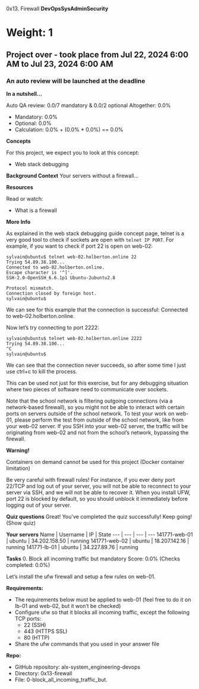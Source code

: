  0x13. Firewall
**DevOpsSysAdminSecurity**

# Weight: 1
## Project over - took place from Jul 22, 2024 6:00 AM to Jul 23, 2024 6:00 AM
### An auto review will be launched at the deadline

**In a nutshell…**

Auto QA review: 0.0/7 mandatory & 0.0/2 optional
Altogether:  0.0%
- Mandatory: 0.0%
- Optional: 0.0%
- Calculation:  0.0% + (0.0% * 0.0%)  == 0.0%

**Concepts**

For this project, we expect you to look at this concept:

- Web stack debugging

**Background Context**
Your servers without a firewall…

**Resources**

Read or watch:

- What is a firewall

**More Info**

As explained in the web stack debugging guide concept page, telnet is a very good tool to check if sockets are open with `telnet IP PORT`. For example, if you want to check if port 22 is open on web-02:

```
sylvain@ubuntu$ telnet web-02.holberton.online 22
Trying 54.89.38.100...
Connected to web-02.holberton.online.
Escape character is '^]'.
SSH-2.0-OpenSSH_6.6.1p1 Ubuntu-2ubuntu2.8

Protocol mismatch.
Connection closed by foreign host.
sylvain@ubuntu$
```

We can see for this example that the connection is successful: Connected to web-02.holberton.online.

Now let’s try connecting to port 2222:

```
sylvain@ubuntu$ telnet web-02.holberton.online 2222
Trying 54.89.38.100...
^C
sylvain@ubuntu$
```

We can see that the connection never succeeds, so after some time I just use ctrl+c to kill the process.

This can be used not just for this exercise, but for any debugging situation where two pieces of software need to communicate over sockets.

Note that the school network is filtering outgoing connections (via a network-based firewall), so you might not be able to interact with certain ports on servers outside of the school network. To test your work on web-01, please perform the test from outside of the school network, like from your web-02 server. If you SSH into your web-02 server, the traffic will be originating from web-02 and not from the school’s network, bypassing the firewall.

**Warning!**

Containers on demand cannot be used for this project (Docker container limitation)

Be very careful with firewall rules! For instance, if you ever deny port 22/TCP and log out of your server, you will not be able to reconnect to your server via SSH, and we will not be able to recover it. When you install UFW, port 22 is blocked by default, so you should unblock it immediately before logging out of your server.

**Quiz questions**
Great! You've completed the quiz successfully! Keep going! (Show quiz)

**Your servers**
Name | Username | IP | State
--- | --- | --- | ---
141771-web-01 | ubuntu | 34.202.158.50 | running
141771-web-02 | ubuntu | 18.207.142.16 | running
141771-lb-01 | ubuntu | 34.227.89.76 | running

**Tasks**
0. Block all incoming traffic but
mandatory
Score: 0.0% (Checks completed: 0.0%)

Let’s install the ufw firewall and setup a few rules on web-01.

**Requirements:**

- The requirements below must be applied to web-01 (feel free to do it on lb-01 and web-02, but it won’t be checked)
- Configure ufw so that it blocks all incoming traffic, except the following TCP ports:
    - 22 (SSH)
    - 443 (HTTPS SSL)
    - 80 (HTTP)
- Share the ufw commands that you used in your answer file

**Repo:**

- GitHub repository: alx-system_engineering-devops
- Directory: 0x13-firewall
- File: 0-block_all_incoming_traffic_but.